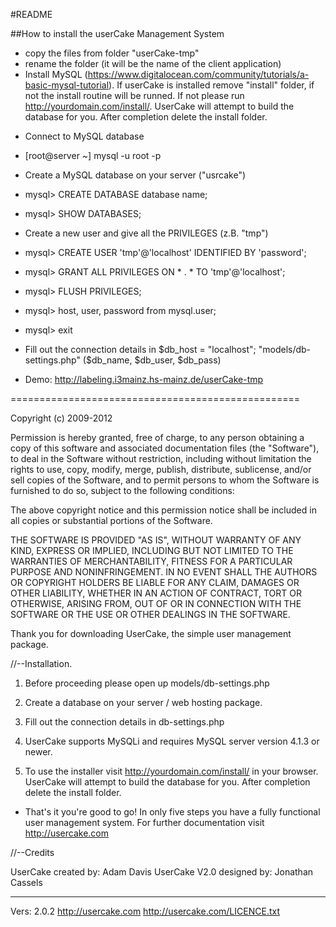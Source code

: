 #README

##How to install the userCake Management System

- copy the files from folder "userCake-tmp"
- rename the folder (it will be the name of the client application)
- Install MySQL (https://www.digitalocean.com/community/tutorials/a-basic-mysql-tutorial). If userCake is installed remove "install" folder, if not the install routine will be runned. If not please run http://yourdomain.com/install/. UserCake will attempt to build the database for you. After completion delete the install folder.

* Connect to MySQL database
* [root@server ~] mysql -u root -p
* Create a MySQL database on your server ("usrcake")
* mysql> CREATE DATABASE database name;
* mysql> SHOW DATABASES;
* Create a new user and give all the PRIVILEGES (z.B. "tmp")
* mysql> CREATE USER 'tmp'@'localhost' IDENTIFIED BY 'password';
* mysql> GRANT ALL PRIVILEGES ON * . * TO 'tmp'@'localhost';
* mysql> FLUSH PRIVILEGES;
* mysql> host, user, password from mysql.user;
* mysql> exit
* Fill out the connection details in $db_host = "localhost"; "models/db-settings.php" ($db_name, $db_user, $db_pass)

* Demo: http://labeling.i3mainz.hs-mainz.de/userCake-tmp

==================================================

Copyright (c) 2009-2012

Permission is hereby granted, free of charge, to any person obtaining a copy
of this software and associated documentation files (the "Software"), to deal
in the Software without restriction, including without limitation the rights
to use, copy, modify, merge, publish, distribute, sublicense, and/or sell
copies of the Software, and to permit persons to whom the Software is
furnished to do so, subject to the following conditions:

The above copyright notice and this permission notice shall be included in
all copies or substantial portions of the Software.

THE SOFTWARE IS PROVIDED "AS IS", WITHOUT WARRANTY OF ANY KIND, EXPRESS OR
IMPLIED, INCLUDING BUT NOT LIMITED TO THE WARRANTIES OF MERCHANTABILITY,
FITNESS FOR A PARTICULAR PURPOSE AND NONINFRINGEMENT. IN NO EVENT SHALL THE
AUTHORS OR COPYRIGHT HOLDERS BE LIABLE FOR ANY CLAIM, DAMAGES OR OTHER
LIABILITY, WHETHER IN AN ACTION OF CONTRACT, TORT OR OTHERWISE, ARISING FROM,
OUT OF OR IN CONNECTION WITH THE SOFTWARE OR THE USE OR OTHER DEALINGS IN
THE SOFTWARE.


Thank you for downloading UserCake, the simple user management package.

//--Installation.

1. Before proceeding please open up models/db-settings.php

2. Create a database on your server / web hosting package.

3. Fill out the connection details in db-settings.php

4. UserCake supports MySQLi and requires MySQL server version 4.1.3 or newer.

5. To use the installer visit http://yourdomain.com/install/ in your browser. UserCake will attempt to build the database for you. After completion
   delete the install folder.

-  That's it you're good to go! In only five steps you have a fully functional user management system.
   For further documentation visit http://usercake.com

//--Credits

UserCake created by: Adam Davis
UserCake V2.0 designed by: Jonathan Cassels

---------------------------------------------------------------

Vers: 2.0.2
http://usercake.com
http://usercake.com/LICENCE.txt
